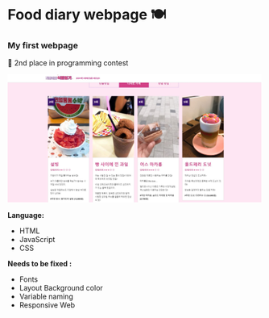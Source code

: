 # Food diary webpage :plate_with_cutlery:

### **My first webpage**

:2nd_place_medal: 2nd place in programming contest



![main](./main.JPG)



**Language:** 

- HTML
- JavaScript
- CSS

**Needs to be fixed :** 

- Fonts 
- Layout Background color
- Variable naming
- Responsive Web
#### 

